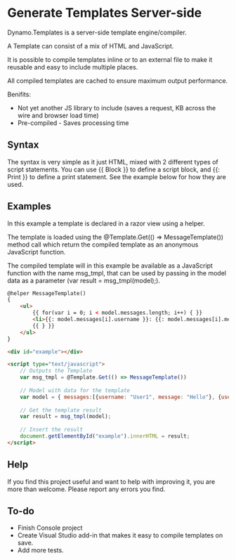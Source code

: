 # Generate Templates Server-side
Dynamo.Templates is a server-side template engine/compiler.

A Template can consist of a mix of HTML and JavaScript. 

It is possible to compile templates inline or to an external file to make it reusable and easy to include multiple places.

All compiled templates are cached to ensure maximum output performance.

Benifits:
- Not yet another JS library to include (saves a request, KB across the wire and browser load time)
- Pre-compiled - Saves processing time

## Syntax
The syntax is very simple as it just HTML, mixed with 2 different types of script statements.
You can use {{ Block }} to define a script block, and {{: Print }} to define a print statement.
See the example below for how they are used.

## Examples
In this example a template is declared in a razor view using a helper.

The template is loaded using the @Template.Get(() => MessageTemplate()) method call which return the compiled template as an anonymous JavaScript function.

The compiled template will in this example be available as a JavaScript function with the name msg_tmpl, that can be used by passing in the model data as a parameter (var result = msg_tmpl(model);).
```HTML
@helper MessageTemplate()
{
	<ul>
		{{ for(var i = 0; i < model.messages.length; i++) { }}
		<li>{{: model.messages[i].username }}: {{: model.messages[i].message }}</li>
		{{ } }}		
	</ul>
}

<div id="example"></div>

<script type="text/javascript">
	// Outputs the Template
	var msg_tmpl = @Template.Get(() => MessageTemplate())
	
	// Model with data for the template
	var model = { messages:[{username: "User1", message: "Hello"}, {username: "User2", message: "World!"}]};
	
	// Get the template result
	var result = msg_tmpl(model);
	
	// Insert the result
	document.getElementById("example").innerHTML = result;
</script>
```

## Help
If you find this project useful and want to help with improving it, you are more than welcome.
Please report any errors you find.

## To-do
- Finish Console project
- Create Visual Studio add-in that makes it easy to compile templates on save. 
- Add more tests.
